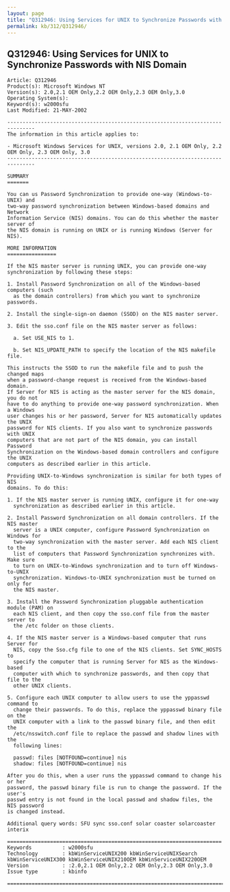 ```yaml
---
layout: page
title: "Q312946: Using Services for UNIX to Synchronize Passwords with NIS Domain"
permalink: kb/312/Q312946/
---
```


## Q312946: Using Services for UNIX to Synchronize Passwords with NIS Domain

	Article: Q312946
	Product(s): Microsoft Windows NT
	Version(s): 2.0,2.1 OEM Only,2.2 OEM Only,2.3 OEM Only,3.0
	Operating System(s): 
	Keyword(s): w2000sfu
	Last Modified: 21-MAY-2002
	
	-------------------------------------------------------------------------------
	The information in this article applies to:
	
	- Microsoft Windows Services for UNIX, versions 2.0, 2.1 OEM Only, 2.2 OEM Only, 2.3 OEM Only, 3.0 
	-------------------------------------------------------------------------------
	
	SUMMARY
	=======
	
	You can us Password Synchronization to provide one-way (Windows-to-UNIX) and
	two-way password synchronization between Windows-based domains and Network
	Information Service (NIS) domains. You can do this whether the master server of
	the NIS domain is running on UNIX or is running Windows (Server for NIS).
	
	MORE INFORMATION
	================
	
	If the NIS master server is running UNIX, you can provide one-way
	synchronization by following these steps:
	
	1. Install Password Synchronization on all of the Windows-based computers (such
	  as the domain controllers) from which you want to synchronize passwords.
	
	2. Install the single-sign-on daemon (SSOD) on the NIS master server.
	
	3. Edit the sso.conf file on the NIS master server as follows:
	
	  a. Set USE_NIS to 1.
	
	  b. Set NIS_UPDATE_PATH to specify the location of the NIS makefile file.
	
	This instructs the SSOD to run the makefile file and to push the changed maps
	when a password-change request is received from the Windows-based domain.
	If Server for NIS is acting as the master server for the NIS domain, you do not
	have to do anything to provide one-way password synchronization. When a Windows
	user changes his or her password, Server for NIS automatically updates the UNIX
	password for NIS clients. If you also want to synchronize passwords with UNIX
	computers that are not part of the NIS domain, you can install Password
	Synchronization on the Windows-based domain controllers and configure the UNIX
	computers as described earlier in this article.
	
	Providing UNIX-to-Windows synchronization is similar for both types of NIS
	domains. To do this:
	
	1. If the NIS master server is running UNIX, configure it for one-way
	  synchronization as described earlier in this article.
	
	2. Install Password Synchronization on all domain controllers. If the NIS master
	  server is a UNIX computer, configure Password Synchronization on Windows for
	  two-way synchronization with the master server. Add each NIS client to the
	  list of computers that Password Synchronization synchronizes with. Make sure
	  to turn on UNIX-to-Windows synchronization and to turn off Windows-to-UNIX
	  synchronization. Windows-to-UNIX synchronization must be turned on only for
	  the NIS master.
	
	3. Install the Password Synchronization pluggable authentication module (PAM) on
	  each NIS client, and then copy the sso.conf file from the master server to
	  the /etc folder on those clients.
	
	4. If the NIS master server is a Windows-based computer that runs Server for
	  NIS, copy the Sso.cfg file to one of the NIS clients. Set SYNC_HOSTS to
	  specify the computer that is running Server for NIS as the Windows-based
	  computer with which to synchronize passwords, and then copy that file to the
	  other UNIX clients.
	
	5. Configure each UNIX computer to allow users to use the yppasswd command to
	  change their passwords. To do this, replace the yppasswd binary file on the
	  UNIX computer with a link to the passwd binary file, and then edit the
	  /etc/nsswitch.conf file to replace the passwd and shadow lines with the
	  following lines:
	
	  passwd: files [NOTFOUND=continue] nis
	  shadow: files [NOTFOUND=continue] nis
	
	After you do this, when a user runs the yppasswd command to change his or her
	password, the passwd binary file is run to change the password. If the user's
	passwd entry is not found in the local passwd and shadow files, the NIS password
	is changed instead.
	
	Additional query words: SFU sync sso.conf solar coaster solarcoaster interix
	
	======================================================================
	Keywords          : w2000sfu 
	Technology        : kbWinServiceUNIX200 kbWinServiceUNIXSearch kbWinServiceUNIX300 kbWinServiceUNIX210OEM kbWinServiceUNIX220OEM
	Version           : :2.0,2.1 OEM Only,2.2 OEM Only,2.3 OEM Only,3.0
	Issue type        : kbinfo
	
	=============================================================================
	

